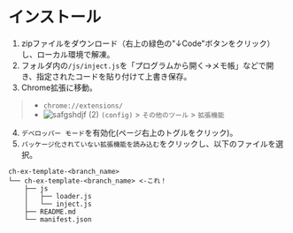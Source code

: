 # インストール
1. zipファイルをダウンロード（右上の緑色の"↓Code"ボタンをクリック）し、ローカル環境で解凍。
2. フォルダ内の`/js/inject.js`を「プログラムから開く->メモ帳」などで開き、指定されたコードを貼り付けて上書き保存。
3. Chrome拡張に移動。
> * `chrome://extensions/`
> * ![safgshdjf (2)](https://user-images.githubusercontent.com/49482246/84563612-c54c4b80-ad97-11ea-9559-584dcc268f4f.png) `(config)` > `その他のツール` > `拡張機能`
4. `デベロッパー モード`を有効化(ページ右上のトグルをクリック)。
5. `パッケージ化されていない拡張機能を読み込む`をクリックし、以下のファイルを選択。
```
ch-ex-template-<branch_name>
└── ch-ex-template-<branch_name> <-これ！
    ├── js
    │   ├── loader.js
    │   └── inject.js
    ├── README.md
    └── manifest.json
```
